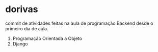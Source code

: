 # dorivas
commit de atividades feitas na aula de programação Backend desde o primeiro dia de aula.
1. Programação Orientada a Objeto
2. Django
